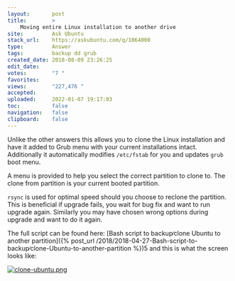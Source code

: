 ```yaml
---
layout:       post
title:        >
    Moving entire Linux installation to another drive
site:         Ask Ubuntu
stack_url:    https://askubuntu.com/q/1064000
type:         Answer
tags:         backup dd grub
created_date: 2018-08-09 23:26:25
edit_date:    
votes:        "7 "
favorites:    
views:        "227,476 "
accepted:     
uploaded:     2022-01-07 19:17:03
toc:          false
navigation:   false
clipboard:    false
---
```


Unlike the other answers this allows you to clone the Linux installation and have it added to Grub menu with your current installations intact. Additionally it automatically modifies `/etc/fstab` for you and updates `grub` boot menu.

A menu is provided to help you select the correct partition to clone to. The clone from partition is your current booted partition.

`rsync` is used for optimal speed should you choose to reclone the partition. This is beneficial if upgrade fails, you wait for bug fix and want to run upgrade again. Similarly you may have chosen wrong options during upgrade and want to do it again.

The full script can be found here: [Bash script to backup∕clone Ubuntu to another partition]({% post_url /2018/2018-04-27-Bash-script-to-backup∕clone-Ubuntu-to-another-partition %})5 and this is what the screen looks like:

[![clone-ubuntu.png][1]][1]

  [1]: https://i.stack.imgur.com/MgM3p.png
